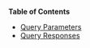 **Table of Contents**

* [Query Parameters](#query-parameters)
* [Query Responses](#query-responses)